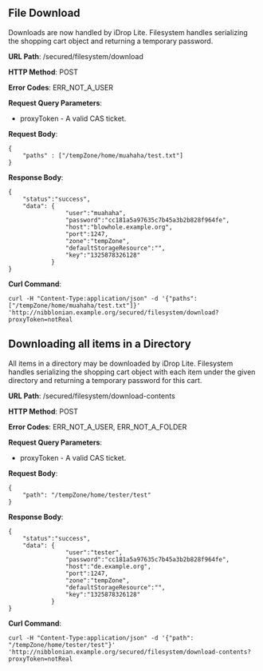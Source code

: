 File Download
-------------
Downloads are now handled by iDrop Lite. Filesystem handles serializing the shopping cart object and returning a temporary password.

__URL Path__: /secured/filesystem/download

__HTTP Method__: POST

__Error Codes__: ERR_NOT_A_USER

__Request Query Parameters__:

* proxyToken - A valid CAS ticket.

__Request Body__:

    {
        "paths" : ["/tempZone/home/muahaha/test.txt"]
    }

__Response Body__:

    {
        "status":"success",
        "data": {
                    "user":"muahaha",
                    "password":"cc181a5a97635c7b45a3b2b828f964fe",
                    "host":"blowhole.example.org",
                    "port":1247,
                    "zone":"tempZone",
                    "defaultStorageResource":"",
                    "key":"1325878326128"
                }
    }

__Curl Command__:

    curl -H "Content-Type:application/json" -d '{"paths":["/tempZone/home/muahaha/test.txt"]}' 'http://nibblonian.example.org/secured/filesystem/download?proxyToken=notReal


Downloading all items in a Directory
-------------

All items in a directory may be downloaded by iDrop Lite.
Filesystem handles serializing the shopping cart object with each item under the given directory and returning a temporary password for this cart.

__URL Path__: /secured/filesystem/download-contents

__HTTP Method__: POST

__Error Codes__: ERR_NOT_A_USER, ERR_NOT_A_FOLDER

__Request Query Parameters__:

* proxyToken - A valid CAS ticket.

__Request Body__:

    {
        "path": "/tempZone/home/tester/test"
    }

__Response Body__:

    {
        "status":"success",
        "data": {
                    "user":"tester",
                    "password":"cc181a5a97635c7b45a3b2b828f964fe",
                    "host":"de.example.org",
                    "port":1247,
                    "zone":"tempZone",
                    "defaultStorageResource":"",
                    "key":"1325878326128"
                }
    }

__Curl Command__:

    curl -H "Content-Type:application/json" -d '{"path": "/tempZone/home/tester/test"}' 'http://nibblonian.example.org/secured/filesystem/download-contents?proxyToken=notReal
